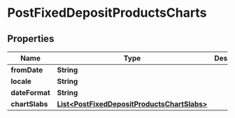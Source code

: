 
# PostFixedDepositProductsCharts

## Properties
Name | Type | Description | Notes
------------ | ------------- | ------------- | -------------
**fromDate** | **String** |  |  [optional]
**locale** | **String** |  |  [optional]
**dateFormat** | **String** |  |  [optional]
**chartSlabs** | [**List&lt;PostFixedDepositProductsChartSlabs&gt;**](PostFixedDepositProductsChartSlabs.md) |  |  [optional]



